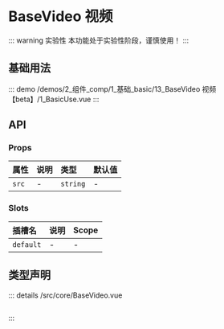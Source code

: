 # BaseVideo 视频  <Badge class="title-badge" type="warning" text="beta" />


::: warning 实验性
本功能处于实验性阶段，谨慎使用！
:::



## 基础用法



::: demo 
/demos/2_组件_comp/1_基础_basic/13_BaseVideo 视频【beta】/1_BasicUse.vue
:::



## API 
### Props

|属性|说明|类型|默认值|
|:---|:---|:---|:---|
|`src`|-|`string`|-|

### Slots

|插槽名|说明|Scope|
|:---|:---|:---|
|`default`|-|-|



## 类型声明
::: details
/src/core/BaseVideo.vue

``` ts


```

:::  


